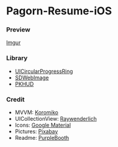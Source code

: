 # Pagorn-Resume-iOS

### Preview
[Imgur](https://i.imgur.com/tz4e63p.gifv)

### Library
* [UICircularProgressRing](https://github.com/luispadron/UICircularProgressRing)
* [SDWebImage](https://github.com/rs/SDWebImage)
* [PKHUD](https://github.com/pkluz/PKHUD)



### Credit
* MVVM: [Koromiko](https://github.com/koromiko/Tutorial/tree/master/MVVMPlayground/MVVMPlayground)
* UICollectionView: [Raywenderlich](https://www.raywenderlich.com/136159/uicollectionview-tutorial-getting-started)
* Icons: [Google Material](https://github.com/google/material-design-icons)
* Pictures: [Pixabay](https://pixabay.com)
* Readme: [PurpleBooth](https://gist.github.com/PurpleBooth/109311bb0361f32d87a2)
